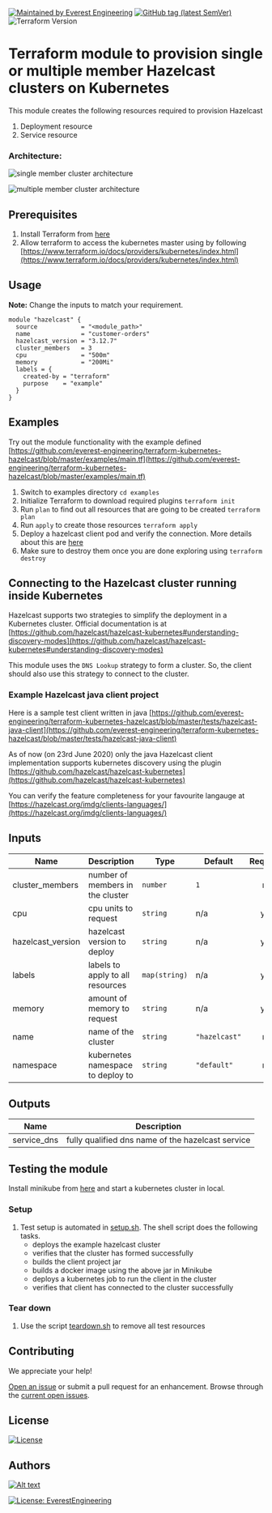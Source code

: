 [![Maintained by Everest Engineering](https://img.shields.io/badge/maintained%20by-everest.engineering-%235849a6.svg)](https://github.com/everest-engineering/)
[![GitHub tag (latest SemVer)](https://img.shields.io/github/tag/everest-engineering/terraform-kubernetes-hazelcast.svg?label=latest)](https://github.com/everest-engineering/terraform-kubernetes-hazelcast/releases/latest)
![Terraform Version](https://img.shields.io/badge/tf-%3E%3D0.12.0-blue.svg)

# Terraform module to provision single or multiple member Hazelcast clusters on Kubernetes

This module creates the following resources required to provision Hazelcast 

1. Deployment resource
2. Service resource

### Architecture:

![single member cluster architecture](https://github.com/everest-engineering/terraform-kubernetes-hazelcast/blob/master/diagrams/single_member_hazelcast_cluster.png?raw=true)

![multiple member cluster architecture](https://github.com/everest-engineering/terraform-kubernetes-hazelcast/blob/master/diagrams/multiple_member_hazelcast_cluster.png?raw=true)

## Prerequisites

1. Install Terraform from [here](https://learn.hashicorp.com/terraform/getting-started/install.html)
2. Allow terraform to access the kubernetes master using by following [https://www.terraform.io/docs/providers/kubernetes/index.html](https://www.terraform.io/docs/providers/kubernetes/index.html) 

## Usage

**Note:**
Change the inputs to match your requirement.

```hcl
module "hazelcast" {
  source            = "<module_path>"
  name              = "customer-orders"
  hazelcast_version = "3.12.7"
  cluster_members   = 3
  cpu               = "500m"
  memory            = "200Mi"
  labels = {
    created-by = "terraform"
    purpose    = "example"
  }
}
```

## Examples

Try out the module functionality with the example defined [https://github.com/everest-engineering/terraform-kubernetes-hazelcast/blob/master/examples/main.tf](https://github.com/everest-engineering/terraform-kubernetes-hazelcast/blob/master/examples/main.tf)

1. Switch to examples directory `cd examples`
2. Initialize Terraform to download required plugins `terraform init`
3. Run `plan` to find out all resources that are going to be created `terraform plan`
4. Run `apply` to create those resources `terraform apply`
5. Deploy a hazelcast client pod and verify the connection. More details about this are [here](#connecting-to-the-hazelcast-cluster-running-inside-kubernetes)
6. Make sure to destroy them once you are done exploring using `terraform destroy`

## Connecting to the Hazelcast cluster running inside Kubernetes

Hazelcast supports two strategies to simplify the deployment in a Kubernetes cluster.
Official documentation is at [https://github.com/hazelcast/hazelcast-kubernetes#understanding-discovery-modes](https://github.com/hazelcast/hazelcast-kubernetes#understanding-discovery-modes)

This module uses the `DNS Lookup` strategy to form a cluster. So, the client should also use this strategy to connect to the cluster. 

### Example Hazelcast java client project

Here is a sample test client written in java [https://github.com/everest-engineering/terraform-kubernetes-hazelcast/blob/master/tests/hazelcast-java-client](https://github.com/everest-engineering/terraform-kubernetes-hazelcast/blob/master/tests/hazelcast-java-client)

As of now (on 23rd June 2020) only the java Hazelcast client implementation supports kubernetes discovery using the plugin [https://github.com/hazelcast/hazelcast-kubernetes](https://github.com/hazelcast/hazelcast-kubernetes)

You can verify the feature completeness for your favourite langauge at [https://hazelcast.org/imdg/clients-languages/](https://hazelcast.org/imdg/clients-languages/)

## Inputs

| Name               | Description                       | Type          | Default       | Required |
| ------------------ | --------------------------------- | ------------- | ------------- | :------: |
| cluster\_members   | number of members in the cluster  | `number`      | `1`           |    no    |
| cpu                | cpu units to request              | `string`      | n/a           |   yes    |
| hazelcast\_version | hazelcast version to deploy       | `string`      | n/a           |   yes    |
| labels             | labels to apply to all resources  | `map(string)` | n/a           |   yes    |
| memory             | amount of memory to request       | `string`      | n/a           |   yes    |
| name               | name of the cluster               | `string`      | `"hazelcast"` |    no    |
| namespace          | kubernetes namespace to deploy to | `string`      | `"default"`   |    no    |

## Outputs

| Name         | Description                                       |
| ------------ | ------------------------------------------------- |
| service\_dns | fully qualified dns name of the hazelcast service |


## Testing the module

Install minikube from [here](https://kubernetes.io/docs/tasks/tools/install-minikube/) and start a kubernetes cluster in local.

### Setup

1. Test setup is automated in [setup.sh](https://github.com/everest-engineering/terraform-kubernetes-hazelcast/blob/master/tests/setup.sh). The shell script does the following tasks.
   * deploys the example hazelcast cluster 
   * verifies that the cluster has formed successfully
   * builds the client project jar
   * builds a docker image using the above jar in Minikube
   * deploys a kubernetes job to run the client in the cluster
   * verifies that client has connected to the cluster successfully

### Tear down
1. Use the script [teardown.sh](https://github.com/everest-engineering/terraform-kubernetes-hazelcast/blob/master/tests/teardown.sh) to remove all test resources

## Contributing

We appreciate your help!

[Open an issue](https://github.com/everest-engineering/terraform-kubernetes-hazelcast/issues/new/choose) or submit a pull request for an enhancement.
Browse through the
[current open issues](https://github.com/everest-engineering/terraform-kubernetes-hazelcast/issues).

## License

[![License](https://img.shields.io/badge/License-Apache%202.0-blue.svg)](https://opensource.org/licenses/Apache-2.0)

## Authors

[![Alt text](https://github.com/everest-engineering/terraform-kubernetes-hazelcast/blob/master/diagrams/banner.png?raw=true)](https://everest.engineering)

[![License: EverestEngineering](https://img.shields.io/badge/Copyright%20%C2%A9-EVERESTENGINEERING-blue)](https://everest.engineering)